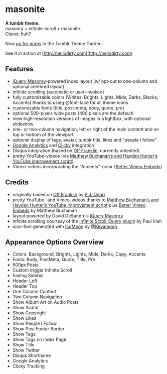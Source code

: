 masonite
========

**A tumblr theme.**  
masonry + infinite-scroll = masonite.  
Clever, huh?

Now [up for grabs](http://www.tumblr.com/theme/34822) in the Tumblr Theme Garden.

See it in action at [http://hellodirty.com](http://hellodirty.com)

Features
--------

*  [jQuery Masonry](http://masonry.desandro.com/)-powered index layout (w/ opt-out to one-column and optional centered layout)
*  infinite scrolling (automatic or user-invoked)
*  fully customizable colors (Whites, Brights, Lights, Mids, Darks, Blacks, Accents) thanks to using @font-face for all theme icons
*  customizable fonts (title, post-meta, body, quote, pre)
*  optional 500-pixels wide posts (400 pixels are the default)
*  view high-resolution versions of images in a lightbox, with optional slideshow
*  one- or two-column navigation, left or right of the main content and on top or bottom of the viewport
*  optional display of tags, avatar, tumblr title, likes and "people i follow"
*  [Google Analytics](http://www.google.com/analytics/) and [Clicky](http://getclicky.com/) integration
*  Disqus integration (based on [Off Franklin](http://somerandomdude.com/projects/off-franklin-tumblr-theme/), currently untested)
*  pretty YouTube-videos (via [Matthew Buchanan’s and Hayden Hunter’s YouTube improvement script](http://matthewbuchanan.name/post/451892574/widescreen-youtube-embeds))
*  Vimeo-videos incorporating the "Accents"-color ([Better Vimeo Embeds](http://mattbu.ch/tumblr/vimeo-embeds/))

Credits
-------

*  originally based on [Off Franklin](http://somerandomdude.com/projects/off-franklin-tumblr-theme/) by [P.J. Onori](http://somerandomdude.com/)
*  pretty YouTube- and Vimeo-videos thanks to [Matthew Buchanan’s and Hayden Hunter’s YouTube improvement script](http://matthewbuchanan.name/post/451892574/widescreen-youtube-embeds) plus [Better Vimeo Embeds](http://mattbu.ch/tumblr/vimeo-embeds/) by Matthew Buchanan
*  layout powered by David DeSandro’s [jQuery Masonry](http://masonry.desandro.com/)
*  infinite scrolling courtesy of the [Infinite Scroll jQuery plugin](http://www.infinite-scroll.com) by Paul Irish
*  icon-font generated with [IcoMoon](http://icomoon.io/) by [@Keyamoon](http://twitter.com/keyamoon/)

Appearance Options Overview
---------------------------

* Colors: Background, Brights, Lights, Mids, Darks, Copy, Accents
* Fonts: Body, PostMeta, Quote, Title, Pre
* 500px Posts
* Custom trigger Infinite Scroll
* Fading Sidebar
* Header Left
* Header Top
* One Column Content
* Two Column Navigation
* Show Album Art on Audio Posts
* Show Avatar
* Show Copyright
* Show Likes
* Show People I Follow
* Show Post Footer Border
* Show Tags
* Show Tags on Index Page
* Show Title
* Show Twitter
* Disqus Shortname
* Google Analytics
* Clicky Tracking